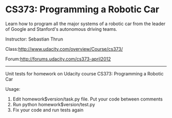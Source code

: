 CS373: Programming a Robotic Car
==========
Learn how to program all the major systems of a robotic car from the leader of Google and Stanford's autonomous driving teams.

Instructor: Sebastian Thrun

Class:http://www.udacity.com/overview/Course/cs373/

Forum:http://forums.udacity.com/cs373-april2012

----------

Unit tests for homework on Udacity course CS373: Programming a Robotic Car

Usage:<br>
1. Edit homework$version/task.py file. Put your code between comments<br>
2. Run python homework$version/test.py<br>
3. Fix your code and run tests again<br>

